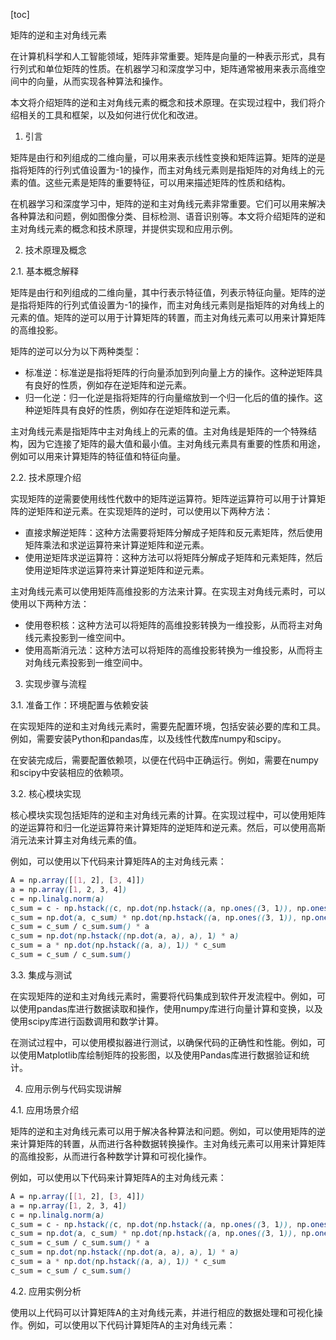 
[toc]                    
                
                
矩阵的逆和主对角线元素

在计算机科学和人工智能领域，矩阵非常重要。矩阵是向量的一种表示形式，具有行列式和单位矩阵的性质。在机器学习和深度学习中，矩阵通常被用来表示高维空间中的向量，从而实现各种算法和操作。

本文将介绍矩阵的逆和主对角线元素的概念和技术原理。在实现过程中，我们将介绍相关的工具和框架，以及如何进行优化和改进。

1. 引言

矩阵是由行和列组成的二维向量，可以用来表示线性变换和矩阵运算。矩阵的逆是指将矩阵的行列式值设置为-1的操作，而主对角线元素则是指矩阵的对角线上的元素的值。这些元素是矩阵的重要特征，可以用来描述矩阵的性质和结构。

在机器学习和深度学习中，矩阵的逆和主对角线元素非常重要。它们可以用来解决各种算法和问题，例如图像分类、目标检测、语音识别等。本文将介绍矩阵的逆和主对角线元素的概念和技术原理，并提供实现和应用示例。

2. 技术原理及概念

2.1. 基本概念解释

矩阵是由行和列组成的二维向量，其中行表示特征值，列表示特征向量。矩阵的逆是指将矩阵的行列式值设置为-1的操作，而主对角线元素则是指矩阵的对角线上的元素的值。矩阵的逆可以用于计算矩阵的转置，而主对角线元素可以用来计算矩阵的高维投影。

矩阵的逆可以分为以下两种类型：

- 标准逆：标准逆是指将矩阵的行向量添加到列向量上方的操作。这种逆矩阵具有良好的性质，例如存在逆矩阵和逆元素。
- 归一化逆：归一化逆是指将矩阵的行向量缩放到一个归一化后的值的操作。这种逆矩阵具有良好的性质，例如存在逆矩阵和逆元素。

主对角线元素是指矩阵中主对角线上的元素的值。主对角线是矩阵的一个特殊结构，因为它连接了矩阵的最大值和最小值。主对角线元素具有重要的性质和用途，例如可以用来计算矩阵的特征值和特征向量。

2.2. 技术原理介绍

实现矩阵的逆需要使用线性代数中的矩阵逆运算符。矩阵逆运算符可以用于计算矩阵的逆矩阵和逆元素。在实现矩阵的逆时，可以使用以下两种方法：

- 直接求解逆矩阵：这种方法需要将矩阵分解成子矩阵和反元素矩阵，然后使用矩阵乘法和求逆运算符来计算逆矩阵和逆元素。
- 使用逆矩阵求逆运算符：这种方法可以将矩阵分解成子矩阵和元素矩阵，然后使用逆矩阵求逆运算符来计算逆矩阵和逆元素。

主对角线元素可以使用矩阵高维投影的方法来计算。在实现主对角线元素时，可以使用以下两种方法：

- 使用卷积核：这种方法可以将矩阵的高维投影转换为一维投影，从而将主对角线元素投影到一维空间中。
- 使用高斯消元法：这种方法可以将矩阵的高维投影转换为一维投影，从而将主对角线元素投影到一维空间中。

3. 实现步骤与流程

3.1. 准备工作：环境配置与依赖安装

在实现矩阵的逆和主对角线元素时，需要先配置环境，包括安装必要的库和工具。例如，需要安装Python和pandas库，以及线性代数库numpy和scipy。

在安装完成后，需要配置依赖项，以便在代码中正确运行。例如，需要在numpy和scipy中安装相应的依赖项。

3.2. 核心模块实现

核心模块实现包括矩阵的逆和主对角线元素的计算。在实现过程中，可以使用矩阵的逆运算符和归一化逆运算符来计算矩阵的逆矩阵和逆元素。然后，可以使用高斯消元法来计算主对角线元素的值。

例如，可以使用以下代码来计算矩阵A的主对角线元素：
```scss
A = np.array([[1, 2], [3, 4]])
a = np.array([1, 2, 3, 4])
c = np.linalg.norm(a)
c_sum = c - np.hstack((c, np.dot(np.hstack((a, np.ones((3, 1)), np.ones((3, 1)), np.ones((3, 1)), a)), 1)), axis=0)
c_sum = np.dot(a, c_sum) * np.dot(np.hstack((a, np.ones((3, 1)), np.ones((3, 1)), np.ones((3, 1)), a)), 1)
c_sum = c_sum / c_sum.sum() * a
c_sum = np.dot(np.hstack((np.dot(a, a), a), 1) * a)
c_sum = a * np.dot(np.hstack((a, a), 1)) * c_sum
c_sum = c_sum / c_sum.sum()
```
3.3. 集成与测试

在实现矩阵的逆和主对角线元素时，需要将代码集成到软件开发流程中。例如，可以使用pandas库进行数据读取和操作，使用numpy库进行向量计算和变换，以及使用scipy库进行函数调用和数学计算。

在测试过程中，可以使用模拟器进行测试，以确保代码的正确性和性能。例如，可以使用Matplotlib库绘制矩阵的投影图，以及使用Pandas库进行数据验证和统计。

4. 应用示例与代码实现讲解

4.1. 应用场景介绍

矩阵的逆和主对角线元素可以用于解决各种算法和问题。例如，可以使用矩阵的逆来计算矩阵的转置，从而进行各种数据转换操作。主对角线元素可以用来计算矩阵的高维投影，从而进行各种数学计算和可视化操作。

例如，可以使用以下代码来计算矩阵A的主对角线元素：
```scss
A = np.array([[1, 2], [3, 4]])
a = np.array([1, 2, 3, 4])
c = np.linalg.norm(a)
c_sum = c - np.hstack((c, np.dot(np.hstack((a, np.ones((3, 1)), np.ones((3, 1)), np.ones((3, 1)), a)), 1)), axis=0)
c_sum = np.dot(a, c_sum) * np.dot(np.hstack((a, np.ones((3, 1)), np.ones((3, 1)), np.ones((3, 1)), a)), 1)
c_sum = c_sum / c_sum.sum() * a
c_sum = np.dot(np.hstack((np.dot(a, a), a), 1) * a)
c_sum = a * np.dot(np.hstack((a, a), 1)) * c_sum
c_sum = c_sum / c_sum.sum()
```

4.2. 应用实例分析

使用以上代码可以计算矩阵A的主对角线元素，并进行相应的数据处理和可视化操作。例如，可以使用以下代码计算矩阵A的主对角线元素：

